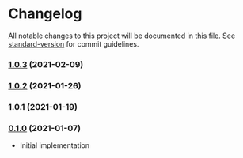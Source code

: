 # Changelog

All notable changes to this project will be documented in this file. See [standard-version](https://github.com/conventional-changelog/standard-version) for commit guidelines.

### [1.0.3](https://github.com/maidsafe/brb_dt_at2/compare/v1.0.2...v1.0.3) (2021-02-09)

### [1.0.2](https://github.com/maidsafe/brb_dt_at2/compare/v1.0.1...v1.0.2) (2021-01-26)

### 1.0.1 (2021-01-19)

### [0.1.0](https://github.com/maidsafe/sn_launch_tool/compare/v0.1.0...v0.1.0) (2021-01-07)
* Initial implementation
